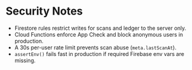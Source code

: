 # Security Notes

- Firestore rules restrict writes for scans and ledger to the server only.
- Cloud Functions enforce App Check and block anonymous users in production.
- A 30s per-user rate limit prevents scan abuse (`meta.lastScanAt`).
- `assertEnv()` fails fast in production if required Firebase env vars are missing.
